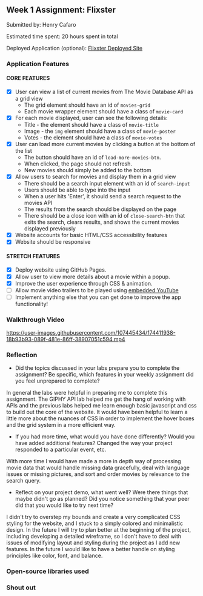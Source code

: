 ## Week 1 Assignment: Flixster

Submitted by: Henry Cafaro

Estimated time spent: 20 hours spent in total

Deployed Application (optional): [Flixster Deployed Site](https://hjcafarofb.github.io/hjc_flixster/)

### Application Features

#### CORE FEATURES

- [x] User can view a list of current movies from The Movie Database API as a grid view
  - The grid element should have an id of `movies-grid`
  - Each movie wrapper element should have a class of `movie-card`
- [x] For each movie displayed, user can see the following details:
  - Title - the element should have a class of `movie-title`
  - Image - the `img` element should have a class of `movie-poster`
  - Votes - the element should have a class of `movie-votes`
- [x] User can load more current movies by clicking a button at the bottom of the list
  - The button should have an id of `load-more-movies-btn`.
  - When clicked, the page should not refresh.
  - New movies should simply be added to the bottom
- [x] Allow users to search for movies and display them in a grid view
  - There should be a search input element with an id of `search-input`
  - Users should be able to type into the input
  - When a user hits 'Enter', it should send a search request to the movies API
  - The results from the search should be displayed on the page
  - There should be a close icon with an id of `close-search-btn` that exits the search, clears results, and shows the current movies displayed previously
- [x] Website accounts for basic HTML/CSS accessibility features
- [x] Website should be responsive

#### STRETCH FEATURES

- [x] Deploy website using GitHub Pages. 
- [x] Allow user to view more details about a movie within a popup.
- [x] Improve the user experience through CSS & animation.
- [ ] Allow movie video trailers to be played using [embedded YouTube](https://support.google.com/youtube/answer/171780?hl=en)
- [ ] Implement anything else that you can get done to improve the app functionality!

### Walkthrough Video

https://user-images.githubusercontent.com/107445434/174411938-18b93b93-089f-481e-86ff-38907051c594.mp4


### Reflection

* Did the topics discussed in your labs prepare you to complete the assignment? Be specific, which features in your weekly assignment did you feel unprepared to complete?

In general the labs were helpful in preparing me to complete this assignment. The GIPHY API lab helped me get the hang of working with APIs and the previous labs helped me learn enough basic javascript and css to build out the core of the website. It would have been helpful to learn a little more about the nuances of CSS in order to implement the hover boxes and the grid system in a more efficient way. 

* If you had more time, what would you have done differently? Would you have added additional features? Changed the way your project responded to a particular event, etc.

With more time I would have made a more in depth way of processing movie data that would handle missing data gracefully, deal with language issues or missing pictures, and sort and order movies by relevance to the search query. 

* Reflect on your project demo, what went well? Were there things that maybe didn't go as planned? Did you notice something that your peer did that you would like to try next time?

I didn't try to overstep my bounds and create a very complicated CSS styling for the website, and I stuck to a simply colored and minimalistic design. In the future I will try to plan better at the beginning of the project, including developing a detailed wireframe, so I don't have to deal with issues of modifying layout and styling during the project as I add new features. In the future I would like to have a better handle on styling principles like color, font, and balance. 

### Open-source libraries used


### Shout out

